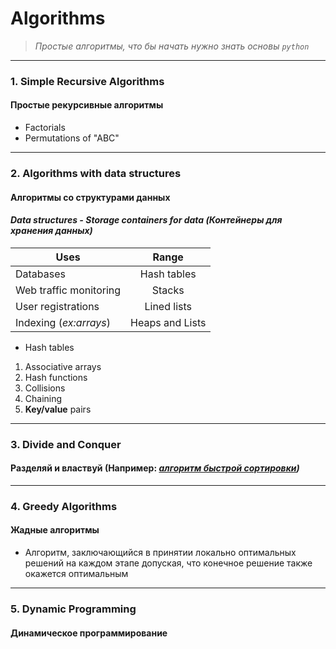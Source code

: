 # Algorithms

> _Простые алгоритмы, что бы начать нужно знать основы `python`_

---

### **1. Simple Recursive Algorithms**

#### Простые рекурсивные алгоритмы

* Factorials
* Permutations of "ABC"

---

### **2. Algorithms with data structures**

#### Алгоритмы со структурами данных

#### _**Data structures** - Storage containers for data (Контейнеры для хранения данных)_

| Uses                     |       Range       |
|--------------------------|:-----------------:|
| Databases                |    Hash tables    |
| Web traffic monitoring   |      Stacks       |
| User registrations       |    Lined lists    |
| Indexing (_ex:arrays_)   | Heaps   and Lists |

* Hash tables

1. Associative arrays
2. Hash functions
3. Collisions
4. Chaining
5. **Key/value** pairs


---

### **3. Divide and Conquer**

#### Разделяй и властвуй (Например: _[алгоритм быстрой сортировки](https://ru.wikipedia.org/wiki/%D0%91%D1%8B%D1%81%D1%82%D1%80%D0%B0%D1%8F_%D1%81%D0%BE%D1%80%D1%82%D0%B8%D1%80%D0%BE%D0%B2%D0%BA%D0%B0))_

---

### **4. Greedy Algorithms**
 
#### Жадные алгоритмы

* Алгоритм, заключающийся в принятии локально
  оптимальных решений на каждом этапе допуская,
  что конечное решение также окажется оптимальным

---

### **5. Dynamic Programming**

#### Динамическое программирование